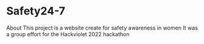 # Safety24-7
About
This project is a website create for safety awareness in women
It was a group effort for the Hackviolet 2022 hackathon
